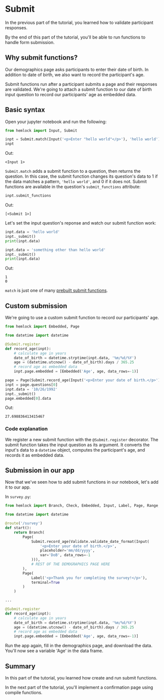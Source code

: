 # Submit

In the previous part of the tutorial, you learned how to validate participant responses.

By the end of this part of the tutorial, you'll be able to run functions to handle form submission.

## Why submit functions?

Our demographics page asks participants to enter their date of birth. In addition to date of birth, we also want to record the participant's age.

Submit functions run after a participant submits a page and their responses are validated. We're going to attach a submit function to our date of birth input question to record our participants' age as embedded data.

## Basic syntax

Open your jupyter notebook and run the following:

```python
from hemlock import Input, Submit

inpt = Submit.match(Input('<p>Enter "hello world"</p>'), 'hello world')
inpt
```

Out:

```
<Input 1>
```

`Submit.match` adds a submit function to a question, then returns the question. In this case, the submit function changes its question's data to 1 if the data matches a pattern, `'hello world'`, and 0 if it does not. Submit functions are available in the question's `submit_functions` attribute:

```python
inpt.submit_functions
```

Out:

```
[<Submit 1>]
```

Let's set the input question's reponse and watch our submit function work:

```python
inpt.data = 'hello world'
inpt._submit()
print(inpt.data)

inpt.data = 'something other than hello world'
inpt._submit()
print(inpt.data)
```

Out:

```
1
0
```

`match` is just one of many [prebuilt submit functions](../submit_functions.md).

## Custom submission

We're going to use a custom submit function to record our participants' age.

```python
from hemlock import Embedded, Page

from datetime import datetime

@Submit.register
def record_age(inpt):
    # calculate age in years
    date_of_birth = datetime.strptime(inpt.data, '%m/%d/%Y')
    age = (datetime.utcnow() - date_of_birth).days / 365.25
    # record age as embedded data
    inpt.page.embedded = [Embedded('Age', age, data_rows=-1)]

page = Page(Submit.record_age(Input('<p>Enter your date of birth.</p>')))
inpt = page.questions[0]
inpt.data = '10/26/1992'
inpt._submit()
page.embedded[0].data
```

Out:

```
27.698836413415467
```

### Code explanation

We register a new submit function with the `@Submit.register` decorator. The submit function takes the input question as its argument. It converts the input's data to a `datetime` object, computes the participant's age, and records it as embedded data.

## Submission in our app

Now that we've seen how to add submit functions in our notebook, let's add it to our app.

In `survey.py`:

```python
from hemlock import Branch, Check, Embedded, Input, Label, Page, Range, Select, Submit, Validate, route

from datetime import datetime

@route('/survey')
def start():
    return Branch(
        Page(
            Submit.record_age(Validate.validate_date_format(Input(
                '<p>Enter your date of birth.</p>',
                placeholder='mm/dd/yyyy',
                var='DoB', data_rows=-1
            ))),
            # REST OF THE DEMOGRAPHICS PAGE HERE
        ),
        Page(
            Label('<p>Thank you for completing the survey!</p>'),
            terminal=True
        )
    )

...

@Submit.register
def record_age(inpt):
    # calculate age in years
    date_of_birth = datetime.strptime(inpt.data, '%m/%d/%Y')
    age = (datetime.utcnow() - date_of_birth).days / 365.25
    # record age as embedded data
    inpt.page.embedded = [Embedded('Age', age, data_rows=-1)]
```

Run the app again, fill in the demographics page, and download the data. You'll now see a variable 'Age' in the data frame.

## Summary

In this part of the tutorial, you learned how create and run submit functions.

In the next part of the tutorial, you'll implement a confirmation page using compile functions.